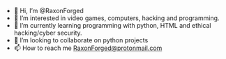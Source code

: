 - 👋 Hi, I’m @RaxonForged
- 👀 I’m interested in video games, computers, hacking and programming.
- 🌱 I’m currently learning programming with python, HTML and ethical hacking/cyber security. 
- 💞️ I’m looking to collaborate on python projects
- 📫 How to reach me RaxonForged@protonmail.com

<!---
RaxonForged/RaxonForged is a ✨ special ✨ repository because its `README.md` (this file) appears on your GitHub profile.
You can click the Preview link to take a look at your changes.
--->
